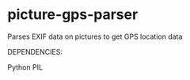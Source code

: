 picture-gps-parser
==================

Parses EXIF data on pictures to get GPS location data





DEPENDENCIES:

Python
PIL
